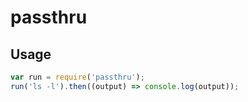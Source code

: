 # passthru


## Usage

```js
var run = require('passthru');
run('ls -l').then((output) => console.log(output));
```